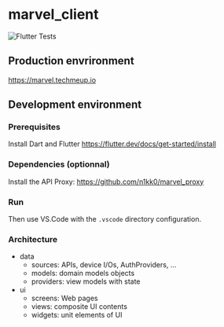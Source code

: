 # marvel_client
![Flutter Tests](https://github.com/n1kk0/marvel-client/workflows/Flutter/badge.svg)

## Production envrironment
https://marvel.techmeup.io

## Development environment
### Prerequisites
Install Dart and Flutter https://flutter.dev/docs/get-started/install

### Dependencies (optionnal)
Install the API Proxy: https://github.com/n1kk0/marvel_proxy

### Run
Then use VS.Code with the `.vscode` directory configuration.

### Architecture
* data
  * sources: APIs, device I/Os, AuthProviders, ...
  * models: domain models objects
  * providers: view models with state
* ui
  * screens: Web pages
  * views: composite UI contents
  * widgets: unit elements of UI
